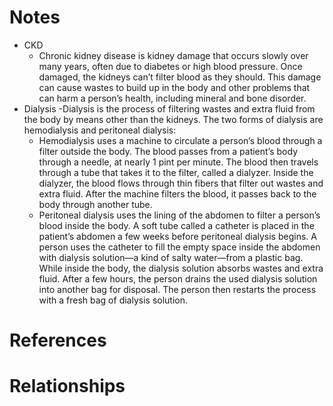 # Notes

- CKD
    - Chronic kidney disease is kidney damage that occurs slowly over many years, often due to diabetes or high blood pressure. Once damaged, the kidneys can’t filter blood as they should. This damage can cause wastes to build up in the body and other problems that can harm a person’s health, including mineral and bone disorder.
- Dialysis
    -Dialysis is the process of filtering wastes and extra fluid from the body by means other than the kidneys. The two forms of dialysis are hemodialysis and peritoneal dialysis:
    - Hemodialysis uses a machine to circulate a person’s blood through a filter outside the body. The blood passes from a patient’s body through a needle, at nearly 1 pint per minute. The blood then travels through a tube that takes it to the filter, called a dialyzer. Inside the dialyzer, the blood flows through thin fibers that filter out wastes and extra fluid. After the machine filters the blood, it passes back to the body through another tube.
    - Peritoneal dialysis uses the lining of the abdomen to filter a person’s blood inside the body. A soft tube called a catheter is placed in the patient’s abdomen a few weeks before peritoneal dialysis begins. A person uses the catheter to fill the empty space inside the abdomen with dialysis solution—a kind of salty water—from a plastic bag. While inside the body, the dialysis solution absorbs wastes and extra fluid. After a few hours, the person drains the used dialysis solution into another bag for disposal. The person then restarts the process with a fresh bag of dialysis solution.

# References

# Relationships